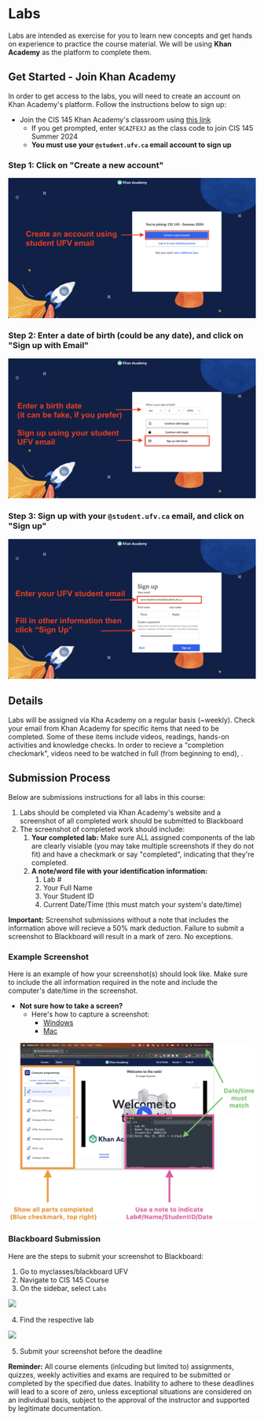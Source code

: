 # Labs

Labs are intended as exercise for you to learn new concepts and get hands on experience to practice the course material. We will be using **Khan Academy** as the platform to complete them.

## Get Started - Join Khan Academy

In order to get access to the labs, you will need to create an account on Khan Academy's platform. Follow the instructions below to sign up:

- Join the CIS 145 Khan Academy's classroom using [this link](https://www.khanacademy.org/join/9CAZFEXJ)
   - If you get prompted, enter `9CAZFEXJ` as the class code to join CIS 145 Summer 2024
   - **You must use your `@student.ufv.ca` email account to sign up**

### Step 1: Click on "Create a new account"
![Join Khan Academy 1](images/labs/khan-step-1-annotated.png)

### Step 2: Enter a date of birth (could be any date), and click on "Sign up with Email"
![Join Khan Academy 2](images/labs/khan-step-2-annotated.png)

### Step 3: Sign up with your `@student.ufv.ca` email, and click on "Sign up"
![Join Khan Academy 3](images/labs/khan-step-3-annotated.png)

## Details 

Labs will be assigned via Kha Academy on a regular basis (~weekly). Check your email from Khan Academy for specific items that need to be completed. Some of these items include videos, readings, hands-on activities and knowledge checks. In order to recieve a "completion checkmark", videos need to be watched in full (from beginning to end), .

## Submission Process

Below are submissions instructions for all labs in this course:

1. Labs should be completed via Khan Academy's website and a screenshot of all completed work should be submitted to Blackboard
2. The screenshot of completed work should include:
   1. **Your completed lab:** Make sure ALL assigned components of the lab are clearly visiable (you may take multiple screenshots if they do not fit) and have a checkmark or say "completed", indicating that they're completed.
   2. **A note/word file with your identification information:**
      1. Lab #
      2. Your Full Name
      3. Your Student ID
      4. Current Date/Time (this must match your system's date/time)

**Important:** Screenshot submissions without a note that includes the information above will recieve a 50% mark deduction. Failure to submit a screenshot to Blackboard will result in a mark of zero. No exceptions.

### Example Screenshot

Here is an example of how your screenshot(s) should look like. Make sure to include the all information required in the note and include the computer's date/time in the screenshot.

- **Not sure how to take a screen?**
  - Here's how to capture a screenshot:
    - [Windows](https://www.wikihow.com/Take-a-Screenshot-in-Microsoft-Windows)
    - [Mac](https://support.apple.com/en-ca/HT201361)


![](images/lab-example-annotated.png)

### Blackboard Submission

Here are the steps to submit your screenshot to Blackboard:

1. Go to myclasses/blackboard UFV
2. Navigate to CIS 145 Course
3. On the sidebar, select `Labs`

![](images/submission-example-lab-sidebar.png)

4. Find the respective lab

![](images/submission-example-lab.png)

5. Submit your screenshot before the deadline

**Reminder:** All course elements (inlcuding but limited to) assignments, quizzes, weekly activities and exams are required to be submitted or completed by the specified due dates. Inability to adhere to these deadlines will lead to a score of zero, unless exceptional situations are considered on an individual basis, subject to the approval of the instructor and supported by legitimate documentation.

